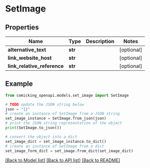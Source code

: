 # SetImage


## Properties

Name | Type | Description | Notes
------------ | ------------- | ------------- | -------------
**alternative_text** | **str** |  | [optional] 
**link_website_host** | **str** |  | [optional] 
**link_relative_reference** | **str** |  | [optional] 

## Example

```python
from comicking_openapi.models.set_image import SetImage

# TODO update the JSON string below
json = "{}"
# create an instance of SetImage from a JSON string
set_image_instance = SetImage.from_json(json)
# print the JSON string representation of the object
print(SetImage.to_json())

# convert the object into a dict
set_image_dict = set_image_instance.to_dict()
# create an instance of SetImage from a dict
set_image_form_dict = set_image.from_dict(set_image_dict)
```
[[Back to Model list]](../README.md#documentation-for-models) [[Back to API list]](../README.md#documentation-for-api-endpoints) [[Back to README]](../README.md)


